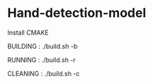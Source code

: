 # Hand-detection-model


Install CMAKE

BUILDING : ./build.sh -b

RUNNING : ./build.sh -r

CLEANING : ./build.sh -c
